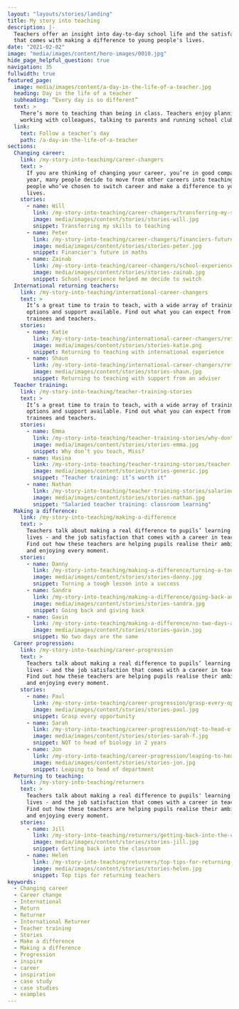 ```yaml
---
layout: "layouts/stories/landing"
title: My story into teaching
description: |-
  Teachers offer an insight into day-to-day school life and the satisfaction
  that comes with making a difference to young people's lives.
date: "2021-02-02"
image: "media/images/content/hero-images/0010.jpg"
hide_page_helpful_question: true
navigation: 35
fullwidth: true
featured_page:
  image: media/images/content/a-day-in-the-life-of-a-teacher.jpg
  heading: Day in the life of a teacher
  subheading: “Every day is so different”
  text: >
    There’s more to teaching than being in class. Teachers enjoy planning lessons, 
    working with colleagues, talking to parents and running school clubs.
  link: 
    text: Follow a teacher’s day
    path: /a-day-in-the-life-of-a-teacher
sections:
  Changing career:
    link: /my-story-into-teaching/career-changers
    text: >
      If you are thinking of changing your career, you’re in good company. Every
      year, many people decide to move from other careers into teaching. You can see
      people who’ve chosen to switch career and make a difference to young people’s
      lives.
    stories:
      - name: Will
        link: /my-story-into-teaching/career-changers/transferring-my-skills-to-teaching
        image: media/images/content/stories/stories-will.jpg
        snippet: Transferring my skills to teaching
      - name: Peter
        link: /my-story-into-teaching/career-changers/financiers-future-in-maths
        image: media/images/content/stories/stories-peter.jpg
        snippet: Financier's future in maths
      - name: Zainab
        link: /my-story-into-teaching/career-changers/school-experience-helped-me-decide-to-switch
        image: media/images/content/stories/stories-zainab.jpg
        snippet: School experience helped me decide to switch
  International returning teachers:
    link: /my-story-into-teaching/international-career-changers
    text: >
      It’s a great time to train to teach, with a wide array of training
      options and support available. Find out what you can expect from current
      trainees and teachers.
    stories:
      - name: Katie
        link: /my-story-into-teaching/international-career-changers/returning-to-teaching-with-international-experience
        image: media/images/content/stories/stories-katie.png
        snippet: Returning to teaching with international experience
      - name: Shaun
        link: /my-story-into-teaching/international-career-changers/returning-to-teaching-with-support-from-an-adviser
        image: media/images/content/stories/stories-shaun.jpg
        snippet: Returning to teaching with support from an adviser
  Teacher training:
    link: /my-story-into-teaching/teacher-training-stories
    text: >
      It’s a great time to train to teach, with a wide array of training
      options and support available. Find out what you can expect from current
      trainees and teachers.
    stories:
      - name: Emma
        link: /my-story-into-teaching/teacher-training-stories/why-dont-you-teach-miss
        image: media/images/content/stories/stories-emma.jpg
        snippet: Why don’t you teach, Miss?
      - name: Hasina
        link: /my-story-into-teaching/teacher-training-stories/teacher-training-its-worth-it
        image: media/images/content/stories/stories-generic.jpg
        snippet: "Teacher training: it’s worth it"
      - name: Nathan
        link: /my-story-into-teaching/teacher-training-stories/salaried-teacher-training-classroom-learning
        image: media/images/content/stories/stories-nathan.jpg
        snippet: "Salaried teacher training: classroom learning"
  Making a difference:
    link: /my-story-into-teaching/making-a-difference
    text: >
      Teachers talk about making a real difference to pupils’ learning and
      lives - and the job satisfaction that comes with a career in teaching.
      Find out how these teachers are helping pupils realise their ambitions,
      and enjoying every moment.
    stories:
      - name: Danny
        link: /my-story-into-teaching/making-a-difference/turning-a-tough-lesson-into-success
        image: media/images/content/stories/stories-danny.jpg
        snippet: Turning a tough lesson into a success
      - name: Sandra
        link: /my-story-into-teaching/making-a-difference/going-back-and-giving-back
        image: media/images/content/stories/stories-sandra.jpg
        snippet: Going back and giving back
      - name: Gavin
        link: /my-story-into-teaching/making-a-difference/no-two-days-are-the-same
        image: media/images/content/stories/stories-gavin.jpg
        snippet: No two days are the same
  Career progression:
    link: /my-story-into-teaching/career-progression
    text: >
      Teachers talk about making a real difference to pupils’ learning and
      lives - and the job satisfaction that comes with a career in teaching.
      Find out how these teachers are helping pupils realise their ambitions,
      and enjoying every moment.
    stories:
      - name: Paul
        link: /my-story-into-teaching/career-progression/grasp-every-opportunity
        image: media/images/content/stories/stories-paul.jpg
        snippet: Grasp every opportunity
      - name: Sarah
        link: /my-story-into-teaching/career-progression/nqt-to-head-of-biology
        image: media/images/content/stories/stories-sarah-f.jpg
        snippet: NQT to head of biology in 2 years
      - name: Jon
        link: /my-story-into-teaching/career-progression/leaping-to-head-of-department
        image: media/images/content/stories/stories-jon.jpg
        snippet: Leaping to head of department
  Returning to teaching:
    link: /my-story-into-teaching/returners
    text: >
      Teachers talk about making a real difference to pupils' learning and
      lives - and the job satisfaction that comes with a career in teaching.
      Find out how these teachers are helping pupils realise their ambitions,
      and enjoying every moment.
    stories:
      - name: Jill
        link: /my-story-into-teaching/returners/getting-back-into-the-classroom
        image: media/images/content/stories/stories-jill.jpg
        snippet: Getting back into the classroom
      - name: Helen
        link: /my-story-into-teaching/returners/top-tips-for-returning-teachers
        image: media/images/content/stories/stories-helen.jpg
        snippet: Top tips for returning teachers
keywords:
  - Changing career
  - Career change
  - International
  - Return
  - Returner
  - International Returner
  - Teacher training
  - Stories
  - Make a difference
  - Making a difference
  - Progression
  - inspire
  - career
  - inspiration
  - case study
  - case studies
  - examples
---
```


